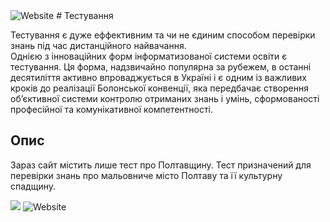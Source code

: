<img alt="Website" src="https://img.shields.io/website?down_color=lightgrey&down_message=offline&up_color=green&up_message=online&url=https%3A%2F%2Flightf3n1x.github.io%2Fquizapp%2Findex.html">
# Тестування

Тестування є дуже еффективним та чи не єдиним способом перевірки знань під час дистанційного найвачання.
<br>Однією з інноваційних форм інформатизованої системи освіти є тестування.
Ця форма, надзвичайно популярна за рубежем, в останні десятиліття активно
впроваджується в Україні і є одним із важливих кроків до реалізації Болонської
конвенції, яка передбачає створення об’єктивної системи контролю отриманих
знань і умінь, сформованості професійної та комунікативної компетентності.
## Опис

Зараз сайт містить лише тест про Полтавщину. 
Тест призначений для перевірки знань про мальовниче місто Полтаву та її культурну спадщину.

<img src="https://dynamic-media-cdn.tripadvisor.com/media/photo-o/0a/9b/72/79/poltava-central-square.jpg?w=700&h=500&s=1">

<img alt="Website" src="https://img.shields.io/website?down_color=lightgrey&down_message=offline&up_color=green&up_message=online&url=https%3A%2F%2Flightf3n1x.github.io%2Fquizapp%2Findex.html">

